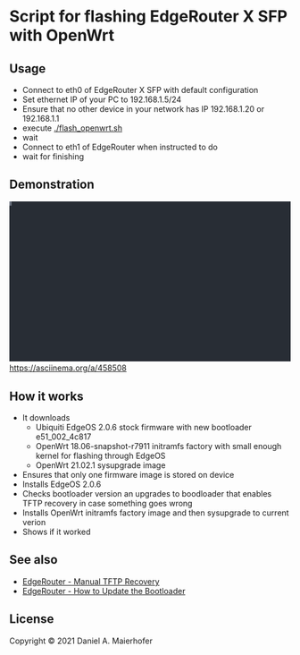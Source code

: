# Script for flashing EdgeRouter X SFP with OpenWrt

## Usage

- Connect to eth0 of EdgeRouter X SFP with default configuration
- Set ethernet IP of your PC to 192.168.1.5/24
- Ensure that no other device in your network has IP 192.168.1.20 or 192.168.1.1
- execute [./flash_openwrt.sh](./flash_openwrt.sh)
- wait
- Connect to eth1 of EdgeRouter when instructed to do
- wait for finishing

## Demonstration

![](asciicast.svg)
https://asciinema.org/a/458508

## How it works

- It downloads
  - Ubiquiti EdgeOS 2.0.6 stock firmware with new bootloader e51_002_4c817
  - OpenWrt 18.06-snapshot-r7911 initramfs factory with small enough kernel for flashing through EdgeOS
  - OpenWrt 21.02.1 sysupgrade image
- Ensures that only one firmware image is stored on device
- Installs EdgeOS 2.0.6
- Checks bootloader version an upgrades to boodloader that enables TFTP recovery in case something goes wrong
- Installs OpenWrt initramfs factory image and then sysupgrade to current verion
- Shows if it worked

## See also

- [EdgeRouter - Manual TFTP Recovery](https://help.ui.com/hc/en-us/articles/360018189493)
- [EdgeRouter - How to Update the Bootloader](https://help.ui.com/hc/en-us/articles/360009932554-EdgeRouter-How-to-Update-the-Bootloader)

## License

Copyright &copy; 2021 Daniel A. Maierhofer
